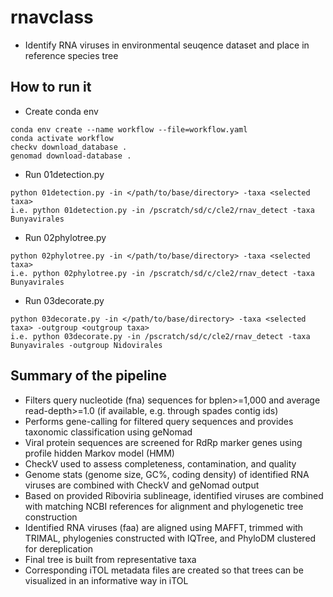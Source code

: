 # rnavclass
* Identify RNA viruses in environmental seuqence dataset and place in reference species tree
## How to run it
* Create conda env
```
conda env create --name workflow --file=workflow.yaml
conda activate workflow
checkv download_database .
genomad download-database .
```
* Run 01detection.py
```
python 01detection.py -in </path/to/base/directory> -taxa <selected taxa>
i.e. python 01detection.py -in /pscratch/sd/c/cle2/rnav_detect -taxa Bunyavirales
```
* Run 02phylotree.py
```
python 02phylotree.py -in </path/to/base/directory> -taxa <selected taxa>
i.e. python 02phylotree.py -in /pscratch/sd/c/cle2/rnav_detect -taxa Bunyavirales
```
* Run 03decorate.py
```
python 03decorate.py -in </path/to/base/directory> -taxa <selected taxa> -outgroup <outgroup taxa>
i.e. python 03decorate.py -in /pscratch/sd/c/cle2/rnav_detect -taxa Bunyavirales -outgroup Nidovirales
```
 
## Summary of the pipeline
* Filters query nucleotide (fna) sequences for bplen>=1,000 and average read-depth>=1.0 (if available, e.g. through spades contig ids)
* Performs gene-calling for filtered query sequences and provides taxonomic classification using geNomad
* Viral protein sequences are screened for RdRp marker genes using profile hidden Markov model (HMM)
* CheckV used to assess completeness, contamination, and quality
* Genome stats (genome size, GC%, coding density) of identified RNA viruses are combined with CheckV and geNomad output 
* Based on provided Riboviria sublineage, identified viruses are combined with matching NCBI references for alignment and phylogenetic tree construction
* Identified RNA viruses (faa) are aligned using MAFFT, trimmed with TRIMAL, phylogenies constructed with IQTree, and PhyloDM clustered for dereplication
* Final tree is built from representative taxa
* Corresponding iTOL metadata files are created so that trees can be visualized in an informative way in iTOL
